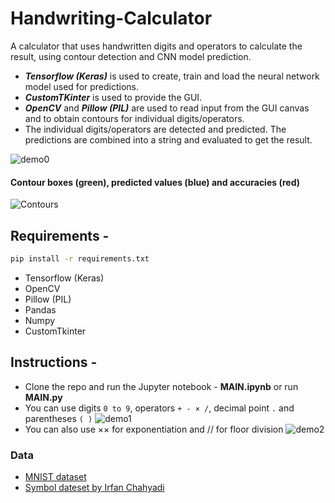 # Handwriting-Calculator

A calculator that uses handwritten digits and operators to calculate the result, using contour detection and CNN model prediction.</br>
- ***Tensorflow (Keras)*** is used to create, train and load the neural network model used for predictions.</br>
- ***CustomTKinter*** is used to provide the GUI.</br>
- ***OpenCV*** and ***Pillow (PIL)*** are used to read input from the GUI canvas and to obtain contours for individual digits/operators.</br>
- The individual digits/operators are detected and predicted. The predictions are combined into a string and evaluated to get the result.

![demo0](https://github.com/ShettySach/Handwriting-Calculator/assets/132273464/c8643ca4-2bad-46f7-ba14-13b01e7a9d2b)

#### Contour boxes (green), predicted values (blue) and accuracies (red)

![Contours](https://github.com/ShettySach/Handwriting-Calculator/assets/132273464/5e3e7121-21ca-4337-a86c-c5656c305bb2)

## Requirements -
```bash
pip install -r requirements.txt
```
* Tensorflow (Keras)
* OpenCV
* Pillow (PIL)
* Pandas
* Numpy
* CustomTkinter

## Instructions -
* Clone the repo and run the Jupyter notebook - **MAIN.ipynb** or run **MAIN.py**
* You can use digits `0 to 9`, operators `+ - × /`, decimal point `.` and parentheses `( )`
  ![demo1](https://github.com/ShettySach/Handwriting-Calculator/assets/132273464/01ff0627-e2ad-4908-aa27-fd043d42668e)
* You can also use ×× for exponentiation and // for floor division
  ![demo2](https://github.com/ShettySach/Handwriting-Calculator/assets/132273464/95d11844-adf6-4c65-9f1e-e4a9f8a5e609)
  
### Data
* [MNIST dataset](https://www.kaggle.com/datasets/hojjatk/mnist-dataset)
* [Symbol dateset by Irfan Chahyadi ](https://github.com/irfanchahyadi/Handwriting-Calculator/blob/master/src/dataset/data.pickle)
